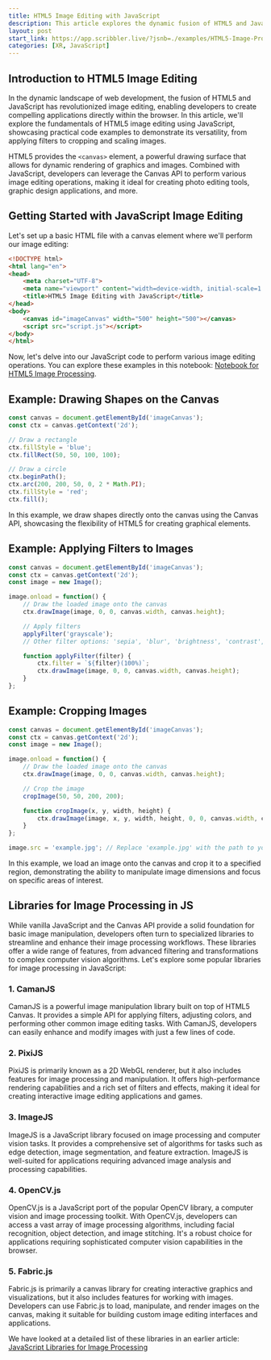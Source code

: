 ```yaml
---
title: HTML5 Image Editing with JavaScript
description: This article explores the dynamic fusion of HTML5 and JavaScript for image editing directly within the browser, demonstrating practical examples ranging from applying filters like grayscale and sepia to cropping and scaling images. 
layout: post
start_link: https://app.scribbler.live/?jsnb=./examples/HTML5-Image-Processing.jsnb
categories: [XR, JavaScript]
---
```


## Introduction to HTML5 Image Editing

In the dynamic landscape of web development, the fusion of HTML5 and JavaScript has revolutionized image editing, enabling developers to create compelling applications directly within the browser. In this article, we'll explore the fundamentals of HTML5 image editing using JavaScript, showcasing practical code examples to demonstrate its versatility, from applying filters to cropping and scaling images.

HTML5 provides the `<canvas>` element, a powerful drawing surface that allows for dynamic rendering of graphics and images. Combined with JavaScript, developers can leverage the Canvas API to perform various image editing operations, making it ideal for creating photo editing tools, graphic design applications, and more.

## Getting Started with JavaScript Image Editing

Let's set up a basic HTML file with a canvas element where we'll perform our image editing:

```html
<!DOCTYPE html>
<html lang="en">
<head>
    <meta charset="UTF-8">
    <meta name="viewport" content="width=device-width, initial-scale=1.0">
    <title>HTML5 Image Editing with JavaScript</title>
</head>
<body>
    <canvas id="imageCanvas" width="500" height="500"></canvas>
    <script src="script.js"></script>
</body>
</html>
```

Now, let's delve into our JavaScript code to perform various image editing operations. You can explore these examples in this notebook: [Notebook for HTML5 Image Processing](https://app.scribbler.live/?jsnb=./examples/HTML5-Image-Processing.jsnb).

## Example: Drawing Shapes on the Canvas

```javascript
const canvas = document.getElementById('imageCanvas');
const ctx = canvas.getContext('2d');

// Draw a rectangle
ctx.fillStyle = 'blue';
ctx.fillRect(50, 50, 100, 100);

// Draw a circle
ctx.beginPath();
ctx.arc(200, 200, 50, 0, 2 * Math.PI);
ctx.fillStyle = 'red';
ctx.fill();
```

In this example, we draw shapes directly onto the canvas using the Canvas API, showcasing the flexibility of HTML5 for creating graphical elements.

## Example: Applying Filters to Images

```javascript
const canvas = document.getElementById('imageCanvas');
const ctx = canvas.getContext('2d');
const image = new Image();

image.onload = function() {
    // Draw the loaded image onto the canvas
    ctx.drawImage(image, 0, 0, canvas.width, canvas.height);

    // Apply filters
    applyFilter('grayscale');
    // Other filter options: 'sepia', 'blur', 'brightness', 'contrast', 'hue-rotate'

    function applyFilter(filter) {
        ctx.filter = `${filter}(100%)`;
        ctx.drawImage(image, 0, 0, canvas.width, canvas.height);
    }
};
```

## Example: Cropping Images

```javascript
const canvas = document.getElementById('imageCanvas');
const ctx = canvas.getContext('2d');
const image = new Image();

image.onload = function() {
    // Draw the loaded image onto the canvas
    ctx.drawImage(image, 0, 0, canvas.width, canvas.height);

    // Crop the image
    cropImage(50, 50, 200, 200);

    function cropImage(x, y, width, height) {
        ctx.drawImage(image, x, y, width, height, 0, 0, canvas.width, canvas.height);
    }
};

image.src = 'example.jpg'; // Replace 'example.jpg' with the path to your image
```

In this example, we load an image onto the canvas and crop it to a specified region, demonstrating the ability to manipulate image dimensions and focus on specific areas of interest.

## Libraries for Image Processing in JS

While vanilla JavaScript and the Canvas API provide a solid foundation for basic image manipulation, developers often turn to specialized libraries to streamline and enhance their image processing workflows. These libraries offer a wide range of features, from advanced filtering and transformations to complex computer vision algorithms. 
Let's explore some popular libraries for image processing in JavaScript:

### 1. CamanJS

CamanJS is a powerful image manipulation library built on top of HTML5 Canvas. It provides a simple API for applying filters, adjusting colors, and performing other common image editing tasks. With CamanJS, developers can easily enhance and modify images with just a few lines of code.

### 2. PixiJS

PixiJS is primarily known as a 2D WebGL renderer, but it also includes features for image processing and manipulation. It offers high-performance rendering capabilities and a rich set of filters and effects, making it ideal for creating interactive image editing applications and games.

### 3. ImageJS

ImageJS is a JavaScript library focused on image processing and computer vision tasks. It provides a comprehensive set of algorithms for tasks such as edge detection, image segmentation, and feature extraction. ImageJS is well-suited for applications requiring advanced image analysis and processing capabilities.

### 4. OpenCV.js

OpenCV.js is a JavaScript port of the popular OpenCV library, a computer vision and image processing toolkit. With OpenCV.js, developers can access a vast array of image processing algorithms, including facial recognition, object detection, and image stitching. It's a robust choice for applications requiring sophisticated computer vision capabilities in the browser.

### 5. Fabric.js

Fabric.js is primarily a canvas library for creating interactive graphics and visualizations, but it also includes features for working with images. Developers can use Fabric.js to load, manipulate, and render images on the canvas, making it suitable for building custom image editing interfaces and applications.

We have looked at a detailed list of these libraries in an earlier article: [JavaScript Libraries for Image Processing](https://scribbler.live/2023/06/16/JavaScript-Libraries-Image-Processing.html)
